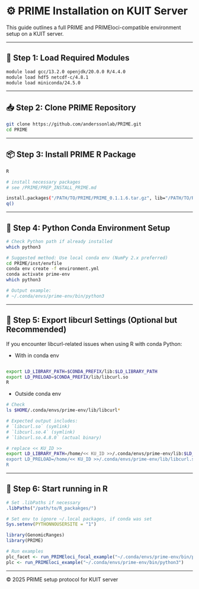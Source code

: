 # ⚙️ PRIME Installation on KUIT Server

This guide outlines a full PRIME and PRIMEloci-compatible environment setup on a KUIT server.

---

## 🧩 Step 1: Load Required Modules

```bash
module load gcc/13.2.0 openjdk/20.0.0 R/4.4.0
module load hdf5 netcdf-c/4.8.1
module load miniconda/24.5.0
```

---

## 📥 Step 2: Clone PRIME Repository

```bash
git clone https://github.com/anderssonlab/PRIME.git
cd PRIME
```

---

## 📦 Step 3: Install PRIME R Package

```bash
R

# install necessary packages 
# see /PRIME/PREP_INSTALL_PRIME.md

install.packages("/PATH/TO/PRIME/PRIME_0.1.1.6.tar.gz", lib="/PATH/TO/R_packakges/")
q()
```

---

## 🐍 Step 4: Python Conda Environment Setup

```bash
# Check Python path if already installed
which python3

# Suggested method: Use local conda env (NumPy 2.x preferred)
cd PRIME/inst/envfile
conda env create -f environment.yml
conda activate prime-env 
which python3

# Output example:
# ~/.conda/envs/prime-env/bin/python3
```

---

## 🔗 Step 5: Export libcurl Settings (Optional but Recommended)

If you encounter libcurl-related issues when using R with conda Python:

- With in conda env

```bash

export LD_LIBRARY_PATH=$CONDA_PREFIX/lib:$LD_LIBRARY_PATH
export LD_PRELOAD=$CONDA_PREFIX/lib/libcurl.so
R
```

- Outside conda env

```bash
# Check
ls $HOME/.conda/envs/prime-env/lib/libcurl*

# Expected output includes:
# `libcurl.so` (symlink)
# `libcurl.so.4` (symlink)
# `libcurl.so.4.8.0` (actual binary)
```

```bash
# replace << KU_ID >>
export LD_LIBRARY_PATH=/home/<< KU_ID >>/.conda/envs/prime-env/lib:$LD_LIBRARY_PATH
export LD_PRELOAD=/home/<< KU_ID >>/.conda/envs/prime-env/lib/libcurl.so
R
```

---

## 🚀 Step 6: Start running in R

```R
# Set .libPaths if necessary
.libPaths("/path/to/R_packakges/")

# Set env to ignore ~/.local packages, if conda was set
Sys.setenv(PYTHONNOUSERSITE = "1")

library(GenomicRanges)
library(PRIME)

# Run examples
plc_facet <- run_PRIMEloci_focal_example("~/.conda/envs/prime-env/bin/python3")
plc <- run_PRIMEloci_example("~/.conda/envs/prime-env/bin/python3")
```

---

© 2025 PRIME setup protocol for KUIT server
